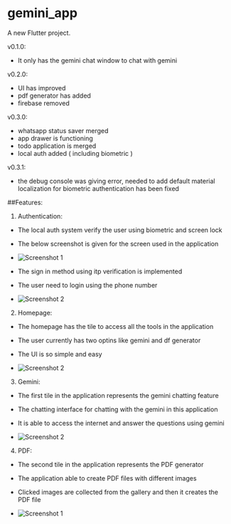 # gemini_app

A new Flutter project.


v0.1.0:
 - It only has the gemini chat window to chat with gemini

v0.2.0:
 - UI has improved
 - pdf generator has added
 - firebase removed

v0.3.0:
 - whatsapp status saver merged
 - app drawer is functioning
 - todo application is merged
 - local auth added ( including biometric )

v0.3.1:
 - the debug console was giving error, needed to add default material localization for biometric authentication has been fixed


##Features:

1. Authentication:
  - The local auth system verify the user using biometric and screen lock
  - The below screenshot is given for the screen used in the application

  - ![Screenshot 1](assets/screenshots/Screenshot_1721625727.png)

  - The sign in method using itp verification is implemented
  - The user need to login using the phone number

  - ![Screenshot 2](assets/screenshots/Screenshot_1721625757.png)

2. Homepage:
 - The homepage has the tile to access all the tools in the application
 - The user currently has two optins like gemini and df generator
 - The UI is so simple and easy

  - ![Screenshot 2](assets/screenshots/Screenshot_1721625775.png)

3. Gemini:
 - The first tile in the application represents the gemini chatting feature
 - The chatting interface for chatting with the gemini in this application
 - It is able to access the internet and answer the questions using gemini

 - ![Screenshot 2](assets/screenshots/Screenshot_1721626559.png)

4. PDF:
 - The second tile in the application represents the PDF generator
 - The application able to create PDF files with different images
 - Clicked images are collected from the gallery and then it creates the PDF file

 - ![Screenshot 1](assets/images/Screenshot_1721625840.png)